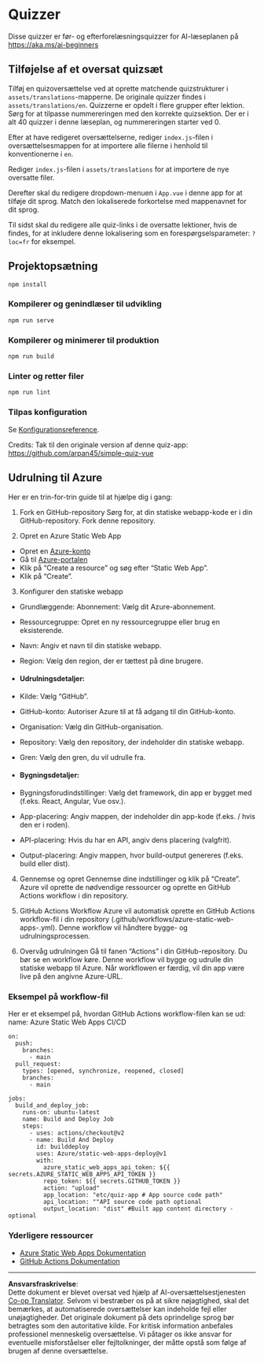 <!--
CO_OP_TRANSLATOR_METADATA:
{
  "original_hash": "d699cf8509f74baa5b0b838de5cf0662",
  "translation_date": "2025-08-28T16:07:27+00:00",
  "source_file": "etc/quiz-app/README.md",
  "language_code": "da"
}
-->
# Quizzer

Disse quizzer er før- og efterforelæsningsquizzer for AI-læseplanen på https://aka.ms/ai-beginners

## Tilføjelse af et oversat quizsæt

Tilføj en quizoversættelse ved at oprette matchende quizstrukturer i `assets/translations`-mapperne. De originale quizzer findes i `assets/translations/en`. Quizzerne er opdelt i flere grupper efter lektion. Sørg for at tilpasse nummereringen med den korrekte quizsektion. Der er i alt 40 quizzer i denne læseplan, og nummereringen starter ved 0.

Efter at have redigeret oversættelserne, rediger `index.js`-filen i oversættelsesmappen for at importere alle filerne i henhold til konventionerne i `en`.

Rediger `index.js`-filen i `assets/translations` for at importere de nye oversatte filer.

Derefter skal du redigere dropdown-menuen i `App.vue` i denne app for at tilføje dit sprog. Match den lokaliserede forkortelse med mappenavnet for dit sprog.

Til sidst skal du redigere alle quiz-links i de oversatte lektioner, hvis de findes, for at inkludere denne lokalisering som en forespørgselsparameter: `?loc=fr` for eksempel.

## Projektopsætning

```
npm install
```

### Kompilerer og genindlæser til udvikling

```
npm run serve
```

### Kompilerer og minimerer til produktion

```
npm run build
```

### Linter og retter filer

```
npm run lint
```

### Tilpas konfiguration

Se [Konfigurationsreference](https://cli.vuejs.org/config/).

Credits: Tak til den originale version af denne quiz-app: https://github.com/arpan45/simple-quiz-vue

## Udrulning til Azure

Her er en trin-for-trin guide til at hjælpe dig i gang:

1. Fork en GitHub-repository
Sørg for, at din statiske webapp-kode er i din GitHub-repository. Fork denne repository.

2. Opret en Azure Static Web App
- Opret en [Azure-konto](http://azure.microsoft.com)
- Gå til [Azure-portalen](https://portal.azure.com) 
- Klik på “Create a resource” og søg efter “Static Web App”.
- Klik på “Create”.

3. Konfigurer den statiske webapp
- Grundlæggende: Abonnement: Vælg dit Azure-abonnement.
- Ressourcegruppe: Opret en ny ressourcegruppe eller brug en eksisterende.
- Navn: Angiv et navn til din statiske webapp.
- Region: Vælg den region, der er tættest på dine brugere.

- #### Udrulningsdetaljer:
- Kilde: Vælg “GitHub”.
- GitHub-konto: Autoriser Azure til at få adgang til din GitHub-konto.
- Organisation: Vælg din GitHub-organisation.
- Repository: Vælg den repository, der indeholder din statiske webapp.
- Gren: Vælg den gren, du vil udrulle fra.

- #### Bygningsdetaljer:
- Bygningsforudindstillinger: Vælg det framework, din app er bygget med (f.eks. React, Angular, Vue osv.).
- App-placering: Angiv mappen, der indeholder din app-kode (f.eks. / hvis den er i roden).
- API-placering: Hvis du har en API, angiv dens placering (valgfrit).
- Output-placering: Angiv mappen, hvor build-output genereres (f.eks. build eller dist).

4. Gennemse og opret
Gennemse dine indstillinger og klik på “Create”. Azure vil oprette de nødvendige ressourcer og oprette en GitHub Actions workflow i din repository.

5. GitHub Actions Workflow
Azure vil automatisk oprette en GitHub Actions workflow-fil i din repository (.github/workflows/azure-static-web-apps-<name>.yml). Denne workflow vil håndtere bygge- og udrulningsprocessen.

6. Overvåg udrulningen
Gå til fanen “Actions” i din GitHub-repository.
Du bør se en workflow køre. Denne workflow vil bygge og udrulle din statiske webapp til Azure.
Når workflowen er færdig, vil din app være live på den angivne Azure-URL.

### Eksempel på workflow-fil

Her er et eksempel på, hvordan GitHub Actions workflow-filen kan se ud:
name: Azure Static Web Apps CI/CD
```
on:
  push:
    branches:
      - main
  pull_request:
    types: [opened, synchronize, reopened, closed]
    branches:
      - main

jobs:
  build_and_deploy_job:
    runs-on: ubuntu-latest
    name: Build and Deploy Job
    steps:
      - uses: actions/checkout@v2
      - name: Build And Deploy
        id: builddeploy
        uses: Azure/static-web-apps-deploy@v1
        with:
          azure_static_web_apps_api_token: ${{ secrets.AZURE_STATIC_WEB_APPS_API_TOKEN }}
          repo_token: ${{ secrets.GITHUB_TOKEN }}
          action: "upload"
          app_location: "etc/quiz-app # App source code path"
          api_location: ""API source code path optional
          output_location: "dist" #Built app content directory - optional
```

### Yderligere ressourcer
- [Azure Static Web Apps Dokumentation](https://learn.microsoft.com/azure/static-web-apps/getting-started)
- [GitHub Actions Dokumentation](https://docs.github.com/actions/use-cases-and-examples/deploying/deploying-to-azure-static-web-app)

---

**Ansvarsfraskrivelse**:  
Dette dokument er blevet oversat ved hjælp af AI-oversættelsestjenesten [Co-op Translator](https://github.com/Azure/co-op-translator). Selvom vi bestræber os på at sikre nøjagtighed, skal det bemærkes, at automatiserede oversættelser kan indeholde fejl eller unøjagtigheder. Det originale dokument på dets oprindelige sprog bør betragtes som den autoritative kilde. For kritisk information anbefales professionel menneskelig oversættelse. Vi påtager os ikke ansvar for eventuelle misforståelser eller fejltolkninger, der måtte opstå som følge af brugen af denne oversættelse.